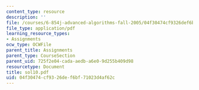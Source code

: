```yaml
---
content_type: resource
description: ''
file: /courses/6-854j-advanced-algorithms-fall-2005/04f30474cf9326def6bf71023d4af62c_sol10.pdf
file_type: application/pdf
learning_resource_types:
- Assignments
ocw_type: OCWFile
parent_title: Assignments
parent_type: CourseSection
parent_uid: 725f2e04-cada-aedb-a6e0-9d255b409d98
resourcetype: Document
title: sol10.pdf
uid: 04f30474-cf93-26de-f6bf-71023d4af62c
---
```


